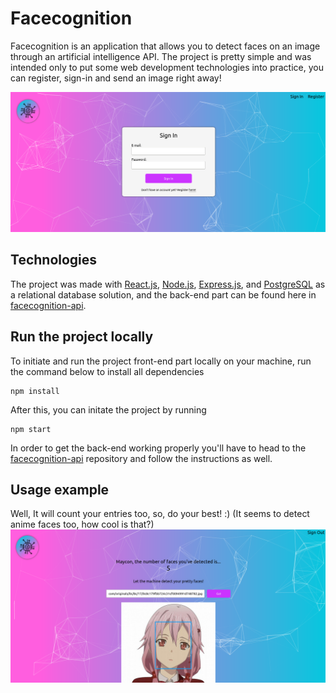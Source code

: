 # Facecognition

Facecognition is an application that allows you to detect faces on an image through an artificial intelligence API. The project is pretty simple and was intended only to put some web development technologies into practice, you can register, sign-in and send an image right away!

<img src='images/home_screenshot.png' width=800px>

## Technologies

The project was made with [React.js](https://reactjs.org/), [Node.js](https://nodejs.org/en/), [Express.js](https://expressjs.com/), and [PostgreSQL](https://www.postgresql.org/) as a relational database solution, and the back-end part can be found here in [facecognition-api](https://github.com/mdibian/facecognition-api).

## Run the project locally

To initiate and run the project front-end part locally on your machine, run the command below to install all dependencies
 ```
 npm install
 ``` 
 
After this, you can initate the project by running
 ```
 npm start
 ```
 
In order to get the back-end working properly you'll have to head to the [facecognition-api](https://github.com/mdibian/facecognition-api) repository and follow the instructions as well.

## Usage example
Well, It will count your entries too, so, do your best! :)
(It seems to detect anime faces too, how cool is that?)
<img src='images/detect_screenshot.png' width=800px>
